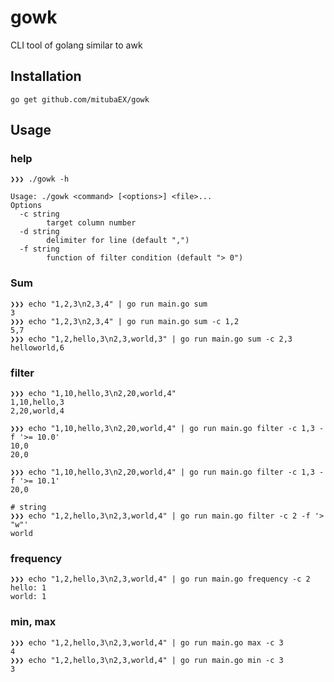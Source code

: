 # gowk
CLI tool of golang similar to awk

## Installation

```
go get github.com/mitubaEX/gowk
```

## Usage

### help

```
❯❯❯ ./gowk -h

Usage: ./gowk <command> [<options>] <file>...
Options
  -c string
        target column number
  -d string
        delimiter for line (default ",")
  -f string
        function of filter condition (default "> 0")
```

### Sum

```
❯❯❯ echo "1,2,3\n2,3,4" | go run main.go sum
3
❯❯❯ echo "1,2,3\n2,3,4" | go run main.go sum -c 1,2
5,7
❯❯❯ echo "1,2,hello,3\n2,3,world,3" | go run main.go sum -c 2,3
helloworld,6
```

### filter

```
❯❯❯ echo "1,10,hello,3\n2,20,world,4"
1,10,hello,3
2,20,world,4

❯❯❯ echo "1,10,hello,3\n2,20,world,4" | go run main.go filter -c 1,3 -f '>= 10.0'
10,0
20,0

❯❯❯ echo "1,10,hello,3\n2,20,world,4" | go run main.go filter -c 1,3 -f '>= 10.1'
20,0

# string
❯❯❯ echo "1,2,hello,3\n2,3,world,4" | go run main.go filter -c 2 -f '> "w"'
world
```

### frequency

```
❯❯❯ echo "1,2,hello,3\n2,3,world,4" | go run main.go frequency -c 2
hello: 1
world: 1
```

### min, max

```
❯❯❯ echo "1,2,hello,3\n2,3,world,4" | go run main.go max -c 3
4
❯❯❯ echo "1,2,hello,3\n2,3,world,4" | go run main.go min -c 3
3
```
